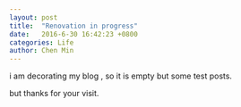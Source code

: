 ```yaml
---
layout: post
title:  "Renovation in progress"
date:   2016-6-30 16:42:23 +0800
categories: Life
author: Chen Min
---
```


i am decorating my blog , so it is empty but some test posts.

but thanks for your visit.